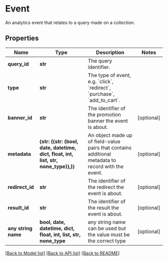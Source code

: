 # Event

An analytics event that relates to a query made on a collection.

## Properties
Name | Type | Description | Notes
------------ | ------------- | ------------- | -------------
**query_id** | **str** | The query identifier. | 
**type** | **str** | The type of event, e.g. &#x60;click&#x60;, &#x60;redirect&#x60;, &#x60;purchase&#x60;, &#x60;add_to_cart&#x60;. | 
**banner_id** | **str** | The identifier of the promotion banner the event is about. | [optional] 
**metadata** | **{str: ({str: (bool, date, datetime, dict, float, int, list, str, none_type)},)}** | An object made up of field-value pairs that contains additional metadata to record with the event. | [optional] 
**redirect_id** | **str** | The identifier of the redirect the event is about. | [optional] 
**result_id** | **str** | The identifier of the result the event is about. | [optional] 
**any string name** | **bool, date, datetime, dict, float, int, list, str, none_type** | any string name can be used but the value must be the correct type | [optional]

[[Back to Model list]](../README.md#documentation-for-models) [[Back to API list]](../README.md#documentation-for-api-endpoints) [[Back to README]](../README.md)


